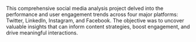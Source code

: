 This comprehensive social media analysis project delved into the performance and user engagement trends across four major platforms: Twitter, LinkedIn, Instagram, and Facebook. The objective was to uncover valuable insights that can inform content strategies, boost engagement, and drive meaningful interactions. 
